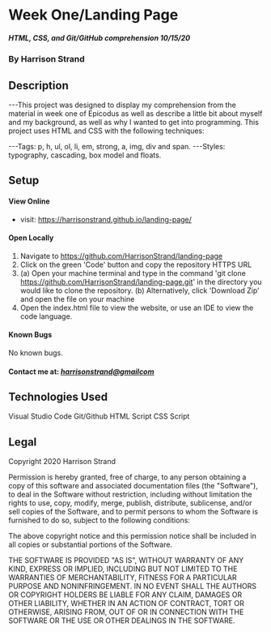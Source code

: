 ﻿# Week One/Landing Page
##### HTML, CSS, and Git/GitHub comprehension 10/15/20
### By Harrison Strand
## Description
---This project was designed to display my comprehension from the material in week one of Epicodus as well as describe a little bit about myself and my background, as well as why I wanted to get into programming. This project uses HTML and CSS with the following techniques:

---Tags: 
p, h, ul, ol, li, em, strong, a, img, div and span.
---Styles: 
typography, cascading, box model and floats.

## Setup
#### View Online
* visit: https://harrisonstrand.github.io/landing-page/
#### Open Locally
1. Navigate to https://github.com/HarrisonStrand/landing-page
2. Click on the green 'Code' button and copy the repository HTTPS URL
3. (a) Open your machine terminal and type in the command 'git clone 
https://github.com/HarrisonStrand/landing-page.git' in the directory you would like to clone the repository.
(b) Alternatively, click 'Download Zip' and open the file on your machine
4. Open the index.html file to view the website, or use an IDE to view the code language.

#### Known Bugs
No known bugs.

#### Contact me at: _[harrisonstrand@gmailcom](harrisonstrand@gmail.com)_
 
## Technologies Used
Visual Studio Code
Git/Github
HTML Script
CSS Script

## Legal
Copyright 2020 Harrison Strand

Permission is hereby granted, free of charge, to any person obtaining a copy of this software and associated documentation files (the "Software"), to deal in the Software without restriction, including without limitation the rights to use, copy, modify, merge, publish, distribute, sublicense, and/or sell copies of the Software, and to permit persons to whom the Software is furnished to do so, subject to the following conditions:

The above copyright notice and this permission notice shall be included in all copies or substantial portions of the Software.

THE SOFTWARE IS PROVIDED "AS IS", WITHOUT WARRANTY OF ANY KIND, EXPRESS OR IMPLIED, INCLUDING BUT NOT LIMITED TO THE WARRANTIES OF MERCHANTABILITY, FITNESS FOR A PARTICULAR PURPOSE AND NONINFRINGEMENT. IN NO EVENT SHALL THE AUTHORS OR COPYRIGHT HOLDERS BE LIABLE FOR ANY CLAIM, DAMAGES OR OTHER LIABILITY, WHETHER IN AN ACTION OF CONTRACT, TORT OR OTHERWISE, ARISING FROM, OUT OF OR IN CONNECTION WITH THE SOFTWARE OR THE USE OR OTHER DEALINGS IN THE SOFTWARE. 


